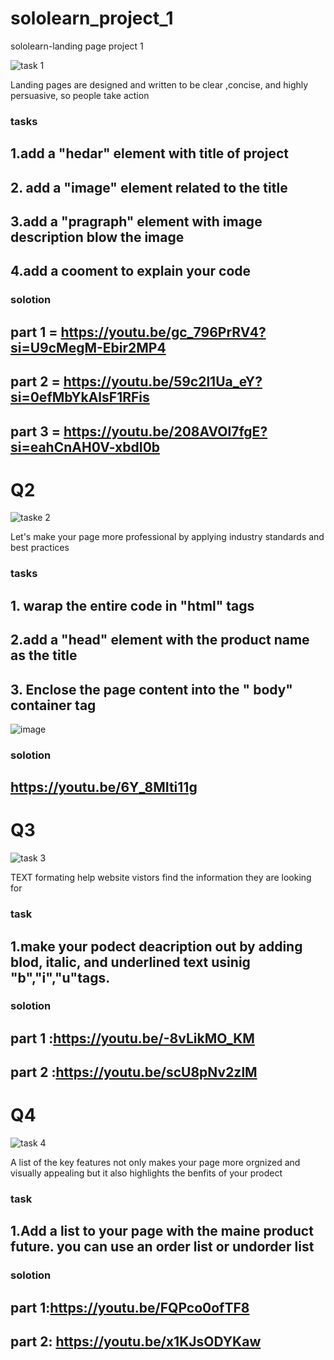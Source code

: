 # sololearn_project_1
sololearn-landing page project 1

![task 1](https://github.com/user-attachments/assets/04c6581c-b3b8-4203-8007-c68bd169d524)

Landing pages are designed and written to be clear ,concise, and highly persuasive, so people take action
### tasks
## 1.add a "hedar" element with title of project
## 2. add a "image" element related to the title
## 3.add a "pragraph" element with image description blow the image 
## 4.add a cooment to explain your code 

### solotion
## part 1 = https://youtu.be/gc_796PrRV4?si=U9cMegM-Ebir2MP4
## part 2 = https://youtu.be/59c2l1Ua_eY?si=0efMbYkAlsF1RFis
## part 3 = https://youtu.be/208AVOl7fgE?si=eahCnAH0V-xbdI0b

# Q2
![taske 2](https://github.com/user-attachments/assets/af92bb4b-217a-48a0-a9a6-3b9a820daddc)

Let's make your page more professional by applying industry standards and best practices 
### tasks
## 1. warap the entire code in "html" tags
## 2.add a "head" element with the product name as the title 
## 3. Enclose the page content into the " body" container tag
![image](https://github.com/user-attachments/assets/15992f12-8c1b-4787-b330-e466b4a46fb4)

### solotion
## https://youtu.be/6Y_8MIti11g

# Q3
![task 3](https://github.com/user-attachments/assets/4256da0f-0ef7-4b5e-a159-bddf741ed266)

TEXT formating help website vistors find the information they are looking for

### task 
## 1.make your podect deacription out by adding blod, italic, and underlined text usinig "b","i","u"tags.

### solotion
## part 1 :https://youtu.be/-8vLikMO_KM
## part 2 :https://youtu.be/scU8pNv2zlM

# Q4
![task 4](https://github.com/user-attachments/assets/c5c8b46f-a9d6-46f5-9119-52967f9114e6)

A list of the key features not only makes your page more orgnized and visually appealing but it also highlights the benfits of your prodect

### task
## 1.Add a <b>list</b>  to your page with the maine product future. you can use an order list or undorder list 

### solotion
## part 1:https://youtu.be/FQPco0ofTF8
## part 2: https://youtu.be/x1KJsODYKaw
